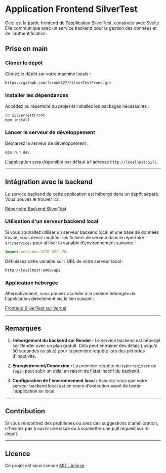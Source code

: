 # Application Frontend SilverTest

Ceci est la partie frontend de l'application SilverTest, construite avec Svelte. Elle communique avec un service backend pour la gestion des données et de l'authentification.

## Prise en main

### Cloner le dépôt
Clonez le dépôt sur votre machine locale :

```bash
https://github.com/farouk527/SilverTestFront.git
```

### Installer les dépendances
Accédez au répertoire du projet et installez les packages nécessaires :

```bash
cd SilverTestFront
npm install
```

### Lancer le serveur de développement
Démarrez le serveur de développement :

```bash
npm run dev
```

L'application sera disponible par défaut à l'adresse `http://localhost:5173`.

---

## Intégration avec le backend

Le service backend de cette application est hébergé dans un dépôt séparé. Vous pouvez le trouver ici :

[Répertoire Backend SilverTest](https://github.com/farouk527/SilverTestBack.git)

### Utilisation d'un serveur backend local
Si vous souhaitez utiliser un serveur backend local et une base de données locale, vous devez modifier les fichiers de service dans le répertoire `src/service/` pour utiliser la variable d'environnement suivante :

```javascript
import.meta.env.VITE_API_URL
```

Définissez cette variable sur l'URL de votre serveur local :

```
http://localhost:8000/api
```

### Application hébergée
Alternativement, vous pouvez accéder à la version hébergée de l'application directement via le lien suivant :

[Frontend SilverTest sur Vercel](https://silver-test-front.vercel.app/)

---

## Remarques

1. **Hébergement du backend sur Render :** Le service backend est hébergé sur Render avec un plan gratuit. Cela peut entraîner des délais (jusqu'à 50 secondes ou plus) pour la première requête lors des périodes d'inactivité.

2. **Enregistrement/Connexion :** La première requête de type `register` ou `login` peut subir un délai en raison de l'état inactif du backend.

3. **Configuration de l'environnement local :** Assurez-vous que votre serveur backend local est en cours d'exécution avant de tester l'application en local.

---

## Contribution
Si vous rencontrez des problèmes ou avez des suggestions d'amélioration, n'hésitez pas à ouvrir une issue ou à soumettre une pull request sur le dépôt.

---

## Licence
Ce projet est sous licence [MIT License](LICENSE).

